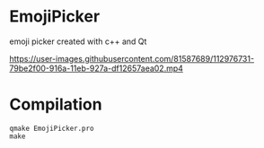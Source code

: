 # EmojiPicker
emoji picker created with c++ and Qt

https://user-images.githubusercontent.com/81587689/112976731-79be2f00-916a-11eb-927a-df12657aea02.mp4

# Compilation

```
qmake EmojiPicker.pro
make
```
